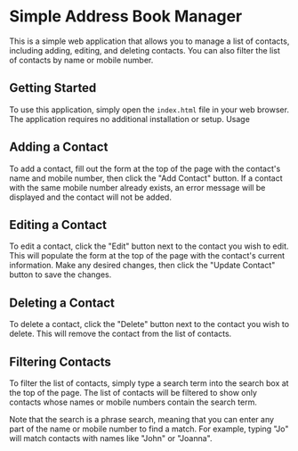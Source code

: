 # Simple Address Book Manager

This is a simple web application that allows you to manage a list of contacts, including adding, editing, and deleting contacts. You can also filter the list of contacts by name or mobile number.
## Getting Started

To use this application, simply open the `index.html` file in your web browser. The application requires no additional installation or setup.
Usage
## Adding a Contact

To add a contact, fill out the form at the top of the page with the contact's name and mobile number, then click the "Add Contact" button. If a contact with the same mobile number already exists, an error message will be displayed and the contact will not be added.
## Editing a Contact

To edit a contact, click the "Edit" button next to the contact you wish to edit. This will populate the form at the top of the page with the contact's current information. Make any desired changes, then click the "Update Contact" button to save the changes.
## Deleting a Contact

To delete a contact, click the "Delete" button next to the contact you wish to delete. This will remove the contact from the list of contacts.
## Filtering Contacts

To filter the list of contacts, simply type a search term into the search box at the top of the page. The list of contacts will be filtered to show only contacts whose names or mobile numbers contain the search term.

Note that the search is a phrase search, meaning that you can enter any part of the name or mobile number to find a match. For example, typing "Jo" will match contacts with names like "John" or "Joanna".
